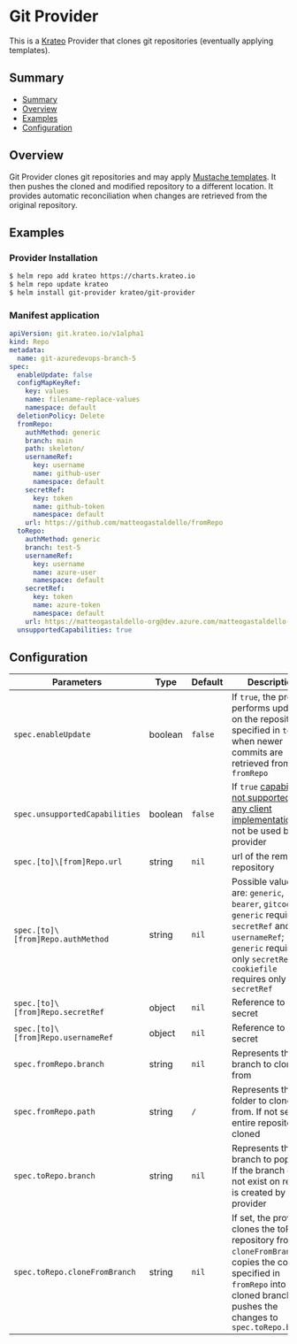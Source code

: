 # Git Provider

This is a [Krateo](https://krateo.io) Provider that clones git repositories (eventually applying templates).

## Summary

- [Summary](#summary)
- [Overview](#overview)
- [Examples](#examples)
- [Configuration](#configuration)
  

## Overview

Git Provider clones git repositories and may apply [Mustache templates](https://mustache.github.io). It then pushes the cloned and modified repository to a different location. It provides automatic reconciliation when changes are retrieved from the original repository.

## Examples

### Provider Installation

```bash
$ helm repo add krateo https://charts.krateo.io
$ helm repo update krateo
$ helm install git-provider krateo/git-provider
```

### Manifest application

```yaml
apiVersion: git.krateo.io/v1alpha1
kind: Repo
metadata:
  name: git-azuredevops-branch-5
spec:
  enableUpdate: false 
  configMapKeyRef:
    key: values
    name: filename-replace-values
    namespace: default
  deletionPolicy: Delete
  fromRepo:
    authMethod: generic 
    branch: main
    path: skeleton/
    usernameRef:
      key: username
      name: github-user
      namespace: default
    secretRef:
      key: token
      name: github-token
      namespace: default
    url: https://github.com/matteogastaldello/fromRepo
  toRepo:
    authMethod: generic
    branch: test-5
    usernameRef:
      key: username
      name: azure-user
      namespace: default
    secretRef:
      key: token
      name: azure-token
      namespace: default
    url: https://matteogastaldello-org@dev.azure.com/matteogastaldello-org/teamproject/_git/repo-generated
  unsupportedCapabilities: true
```

## Configuration
| Parameters  | Type | Default | Description |
|---|---|---|---|
| `spec.enableUpdate`  | boolean | `false` | If `true`, the provider performs updates on the repository specified in `toRepo` when newer commits are retrieved from `fromRepo` |
| `spec.unsupportedCapabilities` | boolean | `false` | If `true` [capabilities not supported by any client implementation](https://github.com/go-git/go-git/blob/4fd9979d5c2940e72bdd6946fec21e02d959f0f6/plumbing/transport/common.go#L310) will not be used by the provider |
| `spec.[to]\[from]Repo.url` | string | `nil` | url of the remote repository |
| `spec.[to]\[from]Repo.authMethod` | string | `nil`| Possible values are: `generic`, `bearer`, `gitcookies`. `generic` requires  `secretRef` and `usernameRef`; `generic` requires only `secretRef`; `cookiefile` requires only `secretRef` |
| `spec.[to]\[from]Repo.secretRef` | object | `nil` | Reference to a K8s secret |
| `spec.[to]\[from]Repo.usernameRef` | object | `nil` | Reference to a K8s secret |
| `spec.fromRepo.branch` | string | `nil` | Represents the branch to clone from |
| `spec.fromRepo.path` | string | `/` | Represents the folder to clone from. If not set the entire repository is cloned |
| `spec.toRepo.branch` | string | `nil` | Represents the branch to populate. If the branch does not exist on remote is created by the provider |
| `spec.toRepo.cloneFromBranch` | string | `nil` | If set, the provider clones the toRepo repository from `cloneFromBranch`, copies the content specified in `fromRepo` into the cloned branch, and pushes the changes to `spec.toRepo.branch` |



